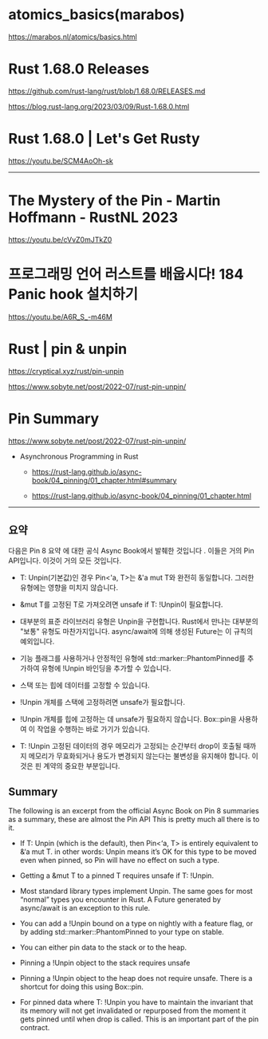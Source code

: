 # atomics_basics(marabos)

https://marabos.nl/atomics/basics.html

# Rust 1.68.0 Releases

https://github.com/rust-lang/rust/blob/1.68.0/RELEASES.md

https://blog.rust-lang.org/2023/03/09/Rust-1.68.0.html

# Rust 1.68.0 | Let's Get Rusty

https://youtu.be/SCM4AoOh-sk

<hr>

# The Mystery of the Pin - Martin Hoffmann - RustNL 2023

https://youtu.be/cVvZ0mJTkZ0

# 프로그래밍 언어 러스트를 배웁시다! 184 Panic hook 설치하기

https://youtu.be/A6R_S_-m46M

# Rust | pin & unpin

https://cryptical.xyz/rust/pin-unpin

https://www.sobyte.net/post/2022-07/rust-pin-unpin/

# Pin Summary

https://www.sobyte.net/post/2022-07/rust-pin-unpin/

- Asynchronous Programming in Rust

  - https://rust-lang.github.io/async-book/04_pinning/01_chapter.html#summary

  - https://rust-lang.github.io/async-book/04_pinning/01_chapter.html

<hr>

## 요약

다음은 Pin 8 요약 에 대한 공식 Async Book에서 발췌한 것입니다 . 이들은 거의 Pin API입니다. 이것이 거의 모든 것입니다.

- T: Unpin(기본값)인 경우 Pin<'a, T>는 &'a mut T와 완전히 동일합니다. 그러한 유형에는 영향을 미치지 않습니다.

- &mut T를 고정된 T로 가져오려면 unsafe if T: !Unpin이 필요합니다.

- 대부분의 표준 라이브러리 유형은 Unpin을 구현합니다. Rust에서 만나는 대부분의 "보통" 유형도 마찬가지입니다. async/await에 의해 생성된 Future는 이 규칙의 예외입니다.

- 기능 플래그를 사용하거나 안정적인 유형에 std::marker::PhantomPinned를 추가하여 유형에 !Unpin 바인딩을 추가할 수 있습니다.

- 스택 또는 힙에 데이터를 고정할 수 있습니다.

- !Unpin 개체를 스택에 고정하려면 unsafe가 필요합니다.

- !Unpin 개체를 힙에 고정하는 데 unsafe가 필요하지 않습니다. Box::pin을 사용하여 이 작업을 수행하는 바로 가기가 있습니다.

- T: !Unpin 고정된 데이터의 경우 메모리가 고정되는 순간부터 drop이 호출될 때까지 메모리가 무효화되거나 용도가 변경되지 않는다는 불변성을 유지해야 합니다. 이것은 핀 계약의 중요한 부분입니다.

## Summary

The following is an excerpt from the official Async Book on Pin 8 summaries as a summary, these are almost the Pin API This is pretty much all there is to it.

- If T: Unpin (which is the default), then Pin<‘a, T> is entirely equivalent to &‘a mut T. in other words: Unpin means it’s OK for this type to be moved even when pinned, so Pin will have no effect on such a type.

- Getting a &mut T to a pinned T requires unsafe if T: !Unpin.

- Most standard library types implement Unpin. The same goes for most “normal” types you encounter in Rust. A Future generated by async/await is an exception to this rule.

- You can add a !Unpin bound on a type on nightly with a feature flag, or by adding std::marker::PhantomPinned to your type on stable.

- You can either pin data to the stack or to the heap.

- Pinning a !Unpin object to the stack requires unsafe

- Pinning a !Unpin object to the heap does not require unsafe. There is a shortcut for doing this using Box::pin.

- For pinned data where T: !Unpin you have to maintain the invariant that its memory will not get invalidated or repurposed from the moment it gets pinned until when drop is called. This is an important part of the pin contract.
